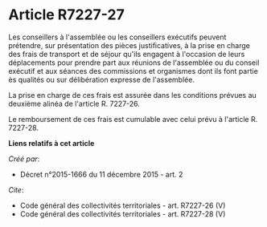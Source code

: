 # Article R7227-27

Les conseillers à l'assemblée ou les conseillers exécutifs peuvent prétendre, sur présentation des pièces justificatives, à
la prise en charge des frais de transport et de séjour qu'ils engagent à l'occasion de leurs déplacements pour prendre part
aux réunions de l'assemblée ou du conseil exécutif et aux séances des commissions et organismes dont ils font partie ès
qualités ou sur délibération expresse de l'assemblée. 

La prise en charge de ces frais est assurée dans les conditions prévues au deuxième alinéa de l'article R. 7227-26. 

Le remboursement de ces frais est cumulable avec celui prévu à l'article R. 7227-28.

**Liens relatifs à cet article**

_Créé par_:

  - Décret n°2015-1666 du 11 décembre 2015 - art. 2

_Cite_:

  - Code général des collectivités territoriales - art. R7227-26 (V)
  - Code général des collectivités territoriales - art. R7227-28 (V)

